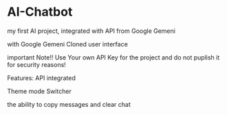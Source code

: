 # AI-Chatbot
my first AI project, integrated with API from Google Gemeni

with Google Gemeni Cloned user interface

important Note!! 
Use Your own API Key for the project and do not puplish it for security reasons!

Features:
API integrated

Theme mode Switcher

the ability to copy messages and clear chat
